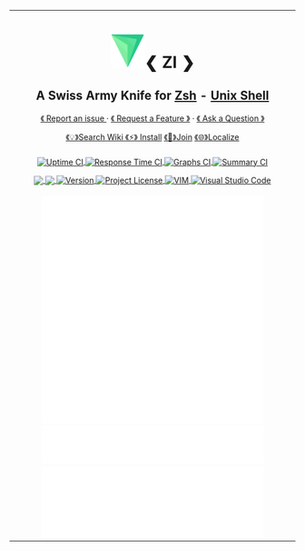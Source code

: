 <div align="justify"><table style="width: 100%; height: auto">
<tr><td align="center">
<h1><a target="_self" href="https://github.com/z-shell/zi">
  <img style="width: 60px; height: 60px" src="https://raw.githubusercontent.com/z-shell/zi/main/docs/images/favicon.svg" 
       alt="❮ ZI ❯ Logo" /></a>❮ ZI ❯</h1><h2> A Swiss Army Knife for <a href="https://zsh.sourceforge.io/">Zsh</a> -
  <a href="https://en.wikipedia.org/wiki/Unix_shell">Unix Shell</a></h2><p>
  <a href="https://github.com/z-shell/zi/issues/new?assignees=&labels=bug+%F0%9F%90%9E&template=01_bug_report.yml&title=bug%3A+">《 Report an issue </a>
        ·
  <a href="https://github.com/z-shell/zi/issues/new?assignees=&labels=feature-request+%F0%9F%92%A1&template=02_feature_request.yml&title=feat%3A+">《 Request a Feature 》</a>
        ·
  <a href="https://github.com/orgs/z-shell/discussions">《 Ask a Question 》</a></p>
  <a href="https://z.digitalclouds.dev/search/">《💡》Search Wiki </a>
  <a href="https://z.digitalclouds.dev/docs/getting_started/installation/">《⚡️》 Install</a>
  <a href="https://github.com/z-shell/community/issues/new?assignees=&labels=%F0%9F%91%A5+member&template=membership.yml&title=team%3A+">《💜》Join</a>
  <a href="https://crowdin.digitalclouds.dev/z-shell/">《🌐》Localize </a></td></tr>
  <tr><td align="center">
    <p><a target="_self" href="https://github.com/z-shell/status/actions?query=workflow%3A%22Uptime+CI%22">
      <img align="center" src="https://github.com/z-shell/status/workflows/Uptime%20CI/badge.svg" alt="Uptime CI"/>
      </a>
      <a target="_self" href="https://github.com/z-shell/status/actions?query=workflow%3A%22Response+Time+CI%22">
        <img
          align="center"
          src="https://github.com/z-shell/status/workflows/Response%20Time%20CI/badge.svg"
          alt="Response Time CI"
        />
      </a>
      <a target="_self" href="https://github.com/z-shell/status/actions?query=workflow%3A%22Graphs+CI%22">
        <img
          align="center"
          src="https://github.com/z-shell/status/workflows/Graphs%20CI/badge.svg"
          alt="Graphs CI"
        />
      </a>
      <a target="_self" href="https://github.com/z-shell/uptime-status/actions?query=workflow%3A%22Summary+CI%22">
        <img
          align="center"
          src="https://github.com/z-shell/status/workflows/Summary%20CI/badge.svg"
          alt="Summary CI"
        />
      </a>
      </p>
    <a
        title="Crowdin"
        target="_self"
        href="https://crowdin.digitalclouds.dev/z-shell"
      >
        <img
          align="center"
          src="https://badges.crowdin.net/e/f108c12713ee8526ac878d5671ad6e29/localized.svg"
        />
      </a>
      <a
        title="Gitter"
        target="_self"
        href="https://gitter.im/z-shell/zi?utm_source=badge&utm_medium=badge&utm_campaign=pr-badge&utm_content=badge"
      >
        <img align="center" src="https://badges.gitter.im/z-shell/zi.svg" />
      </a>
      <a
        title="Releases"
        target="_self"
        href="https://github.com/z-shell/zi/releases"
      >
        <img
          align="center"
          src="https://img.shields.io/github/tag/z-shell/zi.svg"
          alt="Version"
        />
      </a>
      <a
        title="License"
        target="_self"
        href="https://github.com/z-shell/zi/blob/main/LICENSE"
      >
        <img
          align="center"
          src="https://img.shields.io/badge/License-MIT-blue.svg"
          alt="Project License"
        />
      </a>
      <a
        title="VIM"
        target="_self"
        href="https://github.com/z-shell/zi-vim-syntax/"
      >
        <img
          align="center"
          src="https://img.shields.io/badge/--019733?logo=vim"
          alt="VIM"
        />
      </a>
      <a target="_self" href="https://open.vscode.dev/z-shell/zi/">
        <img
          align="center"
          src="https://img.shields.io/badge/--007ACC?logo=visual%20studio%20code&logoColor=ffffff"
          alt="Visual Studio Code"
        />
      </a>
      <p/>
    </td>
  </tr>
  
  <tr>
    <td align="center">
      <img
        align="center"
        style="width: 80%; height: auto"
        src="https://github.com/z-shell/.github/raw/main/metrics/plugin/followup/zi_followup.svg"
      />
      <img
        align="center"
        style="width: 80%; height: auto"
        src="https://raw.githubusercontent.com/z-shell/.github/main/metrics/metrics.svg"
      />
      <img
        align="center"
        style="width: 80%; height: auto"
        src="https://github.com/z-shell/.github/raw/main/metrics/plugin/projects/projects.svg"
      />
    </td>
  </tr>
  <tr>
    <td align="center">
      <a title="ZI WIKI" target="_self" href="https://github.com/z-shell/zw">
        <img
          align="center"
          style="width: 80%; height: auto"
          src="https://github.com/z-shell/.github/raw/main/metrics/plugin/pagespeed/detailed.svg"
        />
      </a>
    </td>
  </tr>
  <tr>
    <td align="center">
      <a title="ZI" target="_self" href="https://twitter.com/zshell_zi">
        <img
          align="center"
          style="width: 80%; height: auto"
          src="https://raw.githubusercontent.com/z-shell/.github/main/metrics/plugin/tweets/tweets.svg"
        />
      </a>
      <a href="https://dev.to/z-shell/">
        <img
          align="center"
          style="width: 80%; height: auto"
          src="https://raw.githubusercontent.com/z-shell/.github/main/metrics/plugin/rss/ops.io.zsh.svg"
        />
      </a>
     <!-- <a href="https://dev.to/tag/zsh/">
        <img
          align="center"
          style="width: 80%; height: auto"
          src="https://raw.githubusercontent.com/z-shell/.github/main/metrics/plugin/rss/dev.tag.zsh.rss.svg"
        />
      </a> --?
    </td>
  </tr>
  <tr>
    <td align="center">
      <a href="https://asciinema.org/a/459358" target="_blank"
        ><img
          style="width: 100%; height: auto"
          src="https://asciinema.org/a/459358.svg"
      /></a>
    </td>
  </tr>
  <table>
    <tr>
      <td align="left">
      <hr />
        <h2>Roadmap</h2>
        <p><a href="https://github.com/z-shell/zi/issues">See the open issues</a> for a list of proposed features or subjects that needs the support. </p>
        <p><a href="https://github.com/z-shell/zi/issues?q=label%3Aenhancement+is%3Aopen+sort%3Areactions-%2B1-desc">Top Feature Requests</a> - add your votes using the 👍 reaction) </p>
        <p><a href="https://github.com/z-shell/zi/issues?q=is%3Aissue+is%3Aopen+label%3Abug+sort%3Areactions-%2B1-desc">Top issues</a> - add your votes using the 👍 reaction </p>
        <p><a href="https://github.com/z-shell/zi/issues?q=is%3Aopen+is%3Aissue+label%3Abug">Newest issues</a>
        <hr />
        <h2 align="left">Contributing</h2>
        <p> Work in progress Contributions are what make the open-source community
        such an amazing place to learn, inspire, and create. Any contributions you
        make will benefit everybody else and are <bold>greatly appreciated</bold> and our
        <bold>target</bold> to support each other. Please read <a href="https://github.com/z-shell/community/blob/main/docs/project/CONTRIBUTING.md">our contribution guidelines"</a> before you start. Thank you for being involved! </p>
        <hr />
        <h2 align="left">Project assistance</h2>
        <p> If you want to say **thank you** or/and support the active development.</p>
        <p> - Add a <a href="https://github.com/z-shell/zi">GitHub Star</a> to the project, and
        follow <a href="https://github.com/z-shell">Z-Shell</a> organization. </p>
        <p> - Write interesting articles about the project on:</p>
        <p> - <a href="https://dev.to/">Dev.to</a>, <a href="https://medium.com/">Mediu.com</a>, <a href="https://community.ops.io/zsh">Community.ops.io</a>, <a href="https://www.reddit.com/r/zsh/">Reddit</a>, <a href="https://twitter.com/zshell_zi">Twitter</a> or your blog and let us know to share your post, especially if it's in other languages. Participate in the community by showing the <a href="https://github.com/z-shell/community/issues/new?assignees=&labels=%F0%9F%91%A5+member&template=membership.yml&title=team%3A+">interst</a> to the project, as it may bring us together, then great things may happen. If you would like to participate, but are not sure about what and how - do not hesitate to contact us so we can discuss the situation 👍. We've all been there, we all had to start from something - together is much easier, just need to do the first step 🚀. </p>
        <hr />
        <h2 align="left">Security</h2>
        <p> - Z-Shell ZI follows good practices of security, but 100% security cannot be assured.</p>
        <p> - Z-Shell ZI is provided <bold>"as is"</bold> without any <bold>warranty</bold>. Use at your own risk. </p>
        <p> - For more information and to report security issues, please refer to our <a href="https://github.com/z-shell/zi/blob/main/docs/SECURITY.md">security documentation</a>.</p>
        <hr />
        <h2 align="left">Acknowledgements</h2>
        <p> The <a href="https://github.com/z-shell">Z-Shell</a> organization was created to recover the <a href="https://github.com/zdharma">Zdharma</a> organization which was deleted by the owner for an unknown reason. It took a lot of time and offer for all those who liked the project and were depending on it don't want to depend on an unreliable source. </p>
        <p> <a href="https://github.com/z-shell/zi">ZI</a>, formerly known as zplugin, zinit, is an open-source community project released under the <a href="https://github.com/z-shell/zi/blob/main/LICENSE">MIT License</a>.</p>
        <hr />
        <h2 align="left">Authors & contributors</h2>
        <p> Check the list of authors and contributors in this <a href="https://github.com/z-shell/zi/contributors">repository</a> and also all other repositories under <a href="https://github.com/z-shell">Z-Shell</a> organization. We will inlclude all showning the interest or dedicated their time to take a part. </p>
    </td>
  </tr>
  <tr>
    <td align="center">
      <h2 align="left">Credits</h2>
      <a href="https://trunk.io" rel="nofollow">
        <img
          style="width: 140; height: 40px"
          src="https://storage.googleapis.com/digital-space/img/brand/trunk/trunk-white.svg"
          alt="Trunk"
        />
      </a>
      <a
        href="https://crowdin.com/?utm_source=badge&utm_medium=referral&utm_campaign=badge-add-on"
        rel="nofollow"
      >
        <img
          style="width: 140; height: 40px"
          src="https://storage.googleapis.com/digital-space/img/brand/crowdin/localization-at-dark-rounded%402x.png"
          alt="Crowdin | Agile localization for tech companies"
        />
      </a>
      <a
        href="https://www.digitalocean.com/?refcode=090bdb63f800&utm_campaign=Referral_Invite&utm_medium=Referral_Program&utm_source=badge"
        rel="nofollow"
      >
        <img
          style="width: 140; height: 40px"
          src="https://web-platforms.sfo2.digitaloceanspaces.com/WWW/Badge%203.svg"
          alt="DigitalOcean Referral Badge"
        />
      </a>
      <a href="https://cloudflare.com" rel="nofollow">
        <img
          style="width: 140; height: 40px"
          src="https://storage.googleapis.com/digital-space/img/brand/cloudflare/cf-logo-v-rgb.png"
          alt="Cloudflare"
        />
      </a>
    </td>
  </tr>
</table></div>


